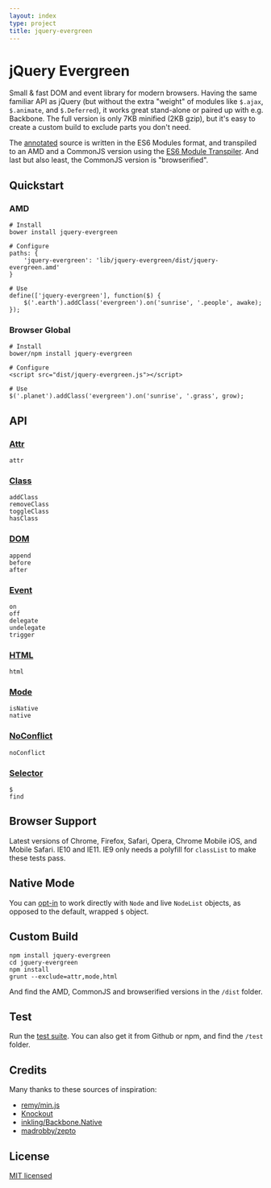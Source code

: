 ```yaml
---
layout: index
type: project
title: jquery-evergreen
---
```


# jQuery Evergreen

Small & fast DOM and event library for modern browsers.
Having the same familiar API as jQuery (but without the extra "weight" of modules like `$.ajax`, `$.animate`, and `$.Deferred`), it works great stand-alone or paired up with e.g. Backbone.
The full version is only 7KB minified (2KB gzip), but it's easy to create a custom build to exclude parts you don't need.

The [annotated](http://webpro.github.io/jquery-evergreen/main.html) source is written in the ES6 Modules format, and transpiled to an AMD and a CommonJS version using the [ES6 Module Transpiler](http://square.github.io/es6-module-transpiler/). And last but also least, the CommonJS version is "browserified".

## Quickstart

### AMD

    # Install
	bower install jquery-evergreen

	# Configure
	paths: {
		'jquery-evergreen': 'lib/jquery-evergreen/dist/jquery-evergreen.amd'
	}

	# Use
	define(['jquery-evergreen'], function($) {
		$('.earth').addClass('evergreen').on('sunrise', '.people', awake);
	});

### Browser Global

    # Install
	bower/npm install jquery-evergreen

	# Configure
	<script src="dist/jquery-evergreen.js"></script>

	# Use
	$('.planet').addClass('evergreen').on('sunrise', '.grass', grow);

## API

### [Attr](http://webpro.github.io/jquery-evergreen/je/attr.html)

	attr

### [Class](http://webpro.github.io/jquery-evergreen/je/class.html)

	addClass
	removeClass
	toggleClass
	hasClass

### [DOM](http://webpro.github.io/jquery-evergreen/je/dom.html)

	append
	before
	after

### [Event](http://webpro.github.io/jquery-evergreen/je/event.html)

	on
	off
	delegate
	undelegate
	trigger

### [HTML](http://webpro.github.io/jquery-evergreen/je/html.html)

	html

### [Mode](http://webpro.github.io/jquery-evergreen/je/mode.html)

	isNative
	native

### [NoConflict](http://webpro.github.io/jquery-evergreen/je/noconflict.html)

	noConflict

### [Selector](http://webpro.github.io/jquery-evergreen/je/selector.html)

	$
	find

## Browser Support

Latest versions of Chrome, Firefox, Safari, Opera, Chrome Mobile iOS, and Mobile Safari. IE10 and IE11. IE9 only needs a polyfill for `classList` to make these tests pass.

## Native Mode

You can [opt-in](http://webpro.github.io/jquery-evergreen/je/mode.html) to work directly with `Node` and live `NodeList` objects, as opposed to the default, wrapped `$` object.

## Custom Build

	npm install jquery-evergreen
	cd jquery-evergreen
	npm install
	grunt --exclude=attr,mode,html

And find the AMD, CommonJS and browserified versions in the `/dist` folder.

## Test

Run the [test suite](http://webpro.github.io/jquery-evergreen/test/). You can also get it from Github or npm, and find the `/test` folder.

## Credits

Many thanks to these sources of inspiration:

* [remy/min.js](https://github.com/remy/min.js)
* [Knockout](https://github.com/knockout/knockout/blob/master/src/utils.js)
* [inkling/Backbone.Native](https://github.com/inkling/backbone.native/blob/master/backbone.native.js)
* [madrobby/zepto](https://github.com/madrobby/zepto/)

## License

[MIT licensed](http://webpro.mit-license.org)
